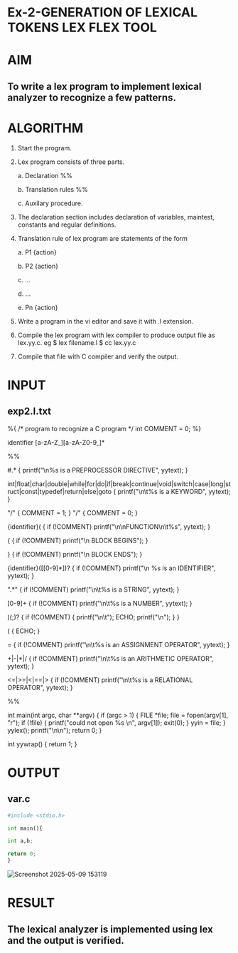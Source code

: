 # Ex-2-GENERATION OF LEXICAL TOKENS LEX FLEX TOOL
# AIM
## To write a lex program to implement lexical analyzer to recognize a few patterns.
# ALGORITHM

1.	Start the program.

2.	Lex program consists of three parts.

     a.	Declaration %%

     b.	Translation rules %%

     c.	Auxilary procedure.

3.	The declaration section includes declaration of variables, maintest, constants and regular definitions.
4.	Translation rule of lex program are statements of the form

    a.	P1 {action}

    b.	P2 {action}

    c.	…

    d.	…

    e.	Pn {action}

5.	Write a program in the vi editor and save it with .l extension.

6.	Compile the lex program with lex compiler to produce output file as lex.yy.c. eg $ lex filename.l $ cc lex.yy.c
7.	Compile that file with C compiler and verify the output.

# INPUT
## exp2.l.txt
%{ /* program to recognize a C program */ int COMMENT = 0; %}

identifier [a-zA-Z_][a-zA-Z0-9_]*

%%

#.* { printf("\n%s is a PREPROCESSOR DIRECTIVE", yytext); }

int|float|char|double|while|for|do|if|break|continue|void|switch|case|long|struct|const|typedef|return|else|goto { printf("\n\t%s is a KEYWORD", yytext); }

"/" { COMMENT = 1; } "/" { COMMENT = 0; }

{identifier}( { if (!COMMENT) printf("\n\nFUNCTION\n\t%s", yytext); }

{ { if (!COMMENT) printf("\n BLOCK BEGINS"); }

} { if (!COMMENT) printf("\n BLOCK ENDS"); }

{identifier}([[0-9]*])? { if (!COMMENT) printf("\n %s is an IDENTIFIER", yytext); }

".*" { if (!COMMENT) printf("\n\t%s is a STRING", yytext); }

[0-9]+ { if (!COMMENT) printf("\n\t%s is a NUMBER", yytext); }

)(;)? { if (!COMMENT) { printf("\n\t"); ECHO; printf("\n"); } }

( { ECHO; }

= { if (!COMMENT) printf("\n\t%s is an ASSIGNMENT OPERATOR", yytext); }

+|-|*|/ { if (!COMMENT) printf("\n\t%s is an ARITHMETIC OPERATOR", yytext); }

<=|>=|<|==|> { if (!COMMENT) printf("\n\t%s is a RELATIONAL OPERATOR", yytext); }

%%

int main(int argc, char **argv) { if (argc > 1) { FILE *file; file = fopen(argv[1], "r"); if (!file) { printf("could not open %s \n", argv[1]); exit(0); } yyin = file; } yylex(); printf("\n\n"); return 0; }

int yywrap() { return 1; }
# OUTPUT
## var.c
```.py
#include <stdio.h>

int main(){

int a,b;

return 0;
}
```
![Screenshot 2025-05-09 153119](https://github.com/user-attachments/assets/e294f6b9-08f4-4304-8cef-198036f0a927)

# RESULT
## The lexical analyzer is implemented using lex and the output is verified.
